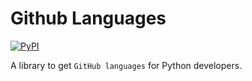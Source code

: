 # Github Languages

[![PyPI](https://img.shields.io/pypi/v/github-languages)](https://pypi.org/project/github-languages)

A library to get `GitHub languages` for Python developers.

